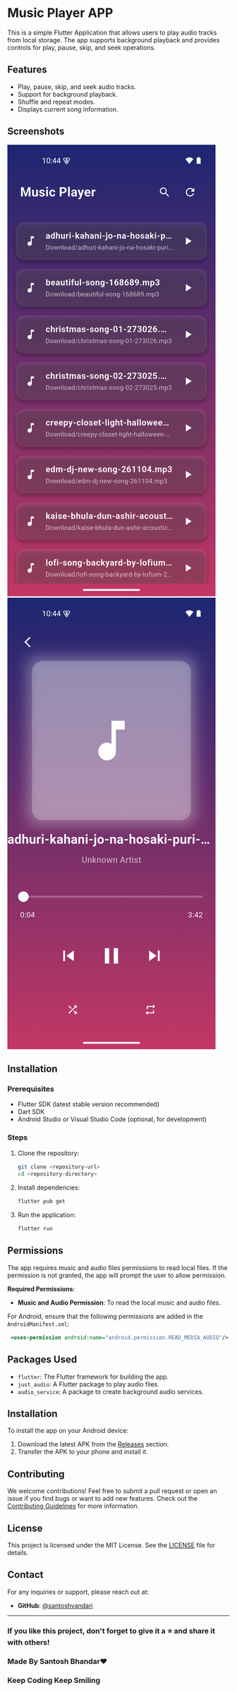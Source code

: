 # Music Player APP

This is a simple Flutter Application that allows users to play audio tracks from local storage. The app supports background playback and provides controls for play, pause, skip, and seek operations. 

## Features

- Play, pause, skip, and seek audio tracks.
- Support for background playback.
- Shuffle and repeat modes.
- Displays current song information.

## Screenshots
![HomeScreen](ScreenShots/homescreen.png)
![PlayingScreen](ScreenShots/nowplayingscreen.png)

## Installation

### Prerequisites

- Flutter SDK (latest stable version recommended)
- Dart SDK
- Android Studio or Visual Studio Code (optional, for development)

### Steps

1. Clone the repository:
   ```bash
   git clone <repository-url>
   cd <repository-directory>
   ```

2. Install dependencies:
   ```bash
   flutter pub get
   ```

3. Run the application:
   ```bash
   flutter run
   ```


## Permissions

The app requires music and audio files permissions to read local files. If the permission is not granted, the app will prompt the user to allow permission.

**Required Permissions**:

- **Music and Audio Permission**: To read the local music and audio files.

For Android, ensure that the following permissions are added in the `AndroidManifest.xml`:

```xml
 <uses-permission android:name="android.permission.READ_MEDIA_AUDIO"/>
```


## Packages Used

- `flutter`: The Flutter framework for building the app.
- `just_audio`: A Flutter package to play audio files.
- `audio_service`: A package to create background audio services.

## Installation
To install the app on your Android device:
1. Download the latest APK from the [Releases](https://github.com/santoshvandari/MusicPlayer/releases) section.
2. Transfer the APK to your phone and install it.

## Contributing
We welcome contributions! Feel free to submit a pull request or open an issue if you find bugs or want to add new features. Check out the [Contributing Guidelines](CONTRIBUTING.md) for more information.

## License
This project is licensed under the MIT License. See the [LICENSE](LICENSE) file for details.

## Contact
For any inquiries or support, please reach out at:
- **GitHub**: [@santoshvandari](https://github.com/santoshvandari)

---

### If you like this project, don't forget to give it a ⭐ and share it with others!

### Made By Santosh Bhandar❤️ 

### Keep Coding Keep Smiling